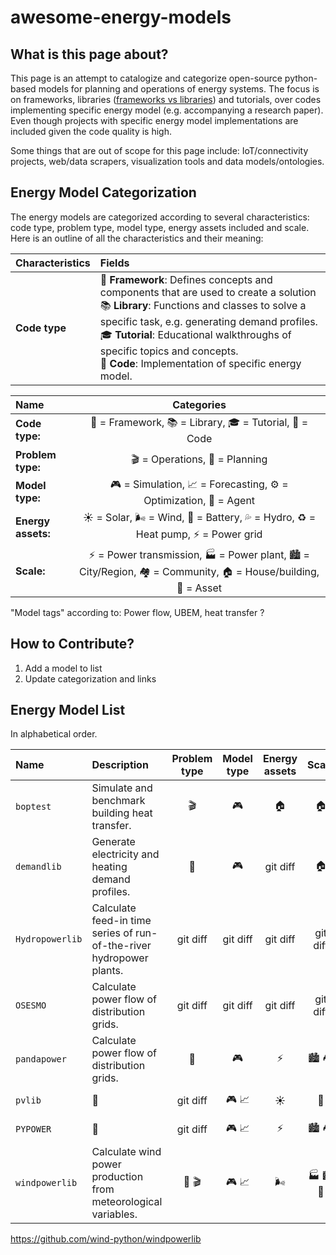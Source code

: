 # awesome-energy-models

## What is this page about? 
This page is an attempt to catalogize and categorize open-source python-based models 
for planning and operations of energy systems. The focus is on frameworks, libraries ([frameworks vs libraries](https://stackoverflow.com/questions/148747/what-is-the-difference-between-a-framework-and-a-library)) 
and tutorials, over codes implementing specific energy model (e.g. accompanying a research paper). 
Even though projects with specific energy model implementations are included given the code quality is high. 

Some things that are out of scope for this page include: IoT/connectivity projects, web/data scrapers, 
visualization tools and data models/ontologies. 

## Energy Model Categorization
The energy models are categorized according to several characteristics: code type, problem type, 
model type, energy assets included and scale. Here is an outline of all the characteristics and their 
meaning: 


| Characteristics | Fields        |
| :---            |     :---      |
| **Code type**   | 🧩 **Framework**: Defines concepts and components that are used to create a solution <br>  📚 **Library**: Functions and classes to solve a specific task, e.g. generating demand profiles. <br> 🎓 **Tutorial**: Educational walkthroughs of specific topics and concepts. <br> 📄 **Code**: Implementation of specific energy model. |

| Name         | Categories     |
| :---         |     :---:      |
| **Code type:**       | 🧩 = Framework, 📚 = Library, 🎓 = Tutorial, 📄 = Code |
| **Problem type:**    | 🎬 = Operations, 📝 = Planning |
| **Model type:**      | 🎮 = Simulation, 📈 = Forecasting, ⚙️ = Optimization, 🤖 = Agent |
| **Energy assets:**   | ☀️ = Solar, 🌬️ = Wind, 🔋 = Battery, 💦 = Hydro, ♻️ = Heat pump, ⚡ = Power grid |
| **Scale:**           | ⚡ = Power transmission, 🏭 = Power plant, 🏙️ = City/Region, 🏘️ = Community, 🏠 = House/building, 🔋 = Asset |

"Model tags" according to: 
Power flow, UBEM, heat transfer ?

## How to Contribute? 

1) Add a model to list
2) Update categorization and links

## Energy Model List
In alphabetical order. 

|     **Name**     |  Description                                                                         |  Problem type  |   Model type   | Energy assets |     Scale     |     Links     |
| :---             |     :---                                                                             |     :---:      |     :---:      |     :---:     |     :---:     |     :---:     |
| `boptest`        | Simulate and benchmark building heat transfer.                                       | 🎬             | 🎮              | 🏠            | 🏠            | [[code]](https://github.com/ibpsa/project1-boptest), [[docs]](https://demandlib.readthedocs.io/en/latest/)    |
| `demandlib`      | Generate electricity and heating demand profiles.                                    | 📝             | 🎮              | git diff      | 🏠            | [[code]](https://github.com/oemof/demandlib), [[docs]](https://demandlib.readthedocs.io/en/latest/)    |
| `Hydropowerlib`  | Calculate feed-in time series of run-of-the-river hydropower plants.                 | git diff       | git diff       | git diff      | git diff      | [[code]](https://github.com/hydro-python/hydropowerlib)    |
| `OSESMO`         | Calculate power flow of distribution grids.                                          | git diff       | git diff       | git diff      | git diff      | [[code]](https://github.com/RyanCMann/OSESMO/)    |
| `pandapower`     | Calculate power flow of distribution grids.                                          | 📝             | 🎮              | ⚡             | 🏙️ 🏘️         | [[code]](https://github.com/e2nIEE/pandapower), [[PyPI]](https://pandapower.readthedocs.io/en/latest/) |
| `pvlib`          | 📝             | git diff       | 🎮 📈           | ☀️             | 🔋          | [[code]](https://github.com/pvlib/pvlib-python), [[PyPI]](https://pypi.org/project/pvlib/) |
| `PYPOWER`        | 📝             | git diff       | 🎮 📈           | ⚡             | 🏙️ 🏘️        | [[code]](https://github.com/pvlib/pvlib-python), [[PyPI]](https://pypi.org/project/pvlib/) |
| `windpowerlib`   | Calculate wind power production from meteorological variables.| 📝 🎬           | 🎮 📈           | 🌬️            | 🏭 🏙️ 🔋         | [[code]](https://github.com/wind-python/windpowerlib), [[docs]](https://windpowerlib.readthedocs.io/en/stable/index.html), [[PyPI]](https://pypi.org/project/pvlib/) |

https://github.com/wind-python/windpowerlib